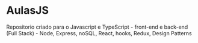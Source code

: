 # AulasJS
Repositorio criado para o Javascript e TypeScript - front-end e back-end (Full Stack) - Node, Express, noSQL, React, hooks, Redux, Design Patterns
